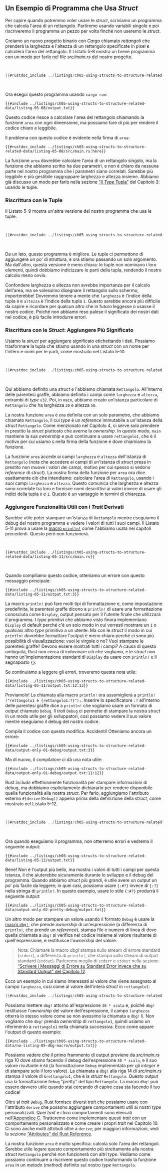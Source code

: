 ## Un Esempio di Programma che Usa _Struct_

Per capire quando potremmo voler usare le _struct_, scriviamo un programma che
calcola l'area di un rettangolo. Partiremo usando variabili singole e poi
riscriveremo il programma un pezzo per volta finché non useremo le _struct_.

Creiamo un nuovo progetto binario con _Cargo_ chiamato _rettangoli_ che prenderà
la larghezza e l'altezza di un rettangolo specificate in pixel e calcolerà
l'area del rettangolo. Il Listato 5-8 mostra un breve programma con un modo per
farlo nel file _src/main.rs_ del nostro progetto.

<Listing number="5-8" file-name="src/main.rs" caption="Calcolo dell'area di un rettangolo specificando in variabili separate larghezza e alatezza">

```rust
{{#rustdoc_include ../listings/ch05-using-structs-to-structure-related-data/listing-05-08/src/main.rs:all}}
```

</Listing>

Ora esegui questo programma usando `cargo run`:

```console
{{#include ../listings/ch05-using-structs-to-structure-related-data/listing-05-08/output.txt}}
```

Questo codice riesce a calcolare l'area del rettangolo chiamando la funzione
`area` con ogni dimensione, ma possiamo fare di più per rendere il codice chiaro
e leggibile.

Il problema con questo codice è evidente nella firma di `area`:

```rust,ignore
{{#rustdoc_include ../listings/ch05-using-structs-to-structure-related-data/listing-05-08/src/main.rs:here}}
```

La funzione `area` dovrebbe calcolare l'area di un rettangolo singolo, ma la
funzione che abbiamo scritto ha due parametri, e non è chiaro da nessuna parte
nel nostro programma che i parametri siano correlati. Sarebbe più leggibile e
più gestibile raggruppare larghezza e altezza insieme. Abbiamo già discusso un
modo per farlo nella sezione [“Il _Type_ Tupla”][the-tuple-type]<!-- ignore -->
del Capitolo 3: usando le tuple.

### Riscrittura con le Tuple

Il Listato 5-9 mostra un'altra versione del nostro programma che usa le tuple.

<Listing number="5-9" file-name="src/main.rs" caption="Specificare larghezza e altezza di un rettangolo tramite una tupla">

```rust
{{#rustdoc_include ../listings/ch05-using-structs-to-structure-related-data/listing-05-09/src/main.rs}}
```

</Listing>

Da un lato, questo programma è migliore. Le tuple ci permettono di aggiungere un
po' di struttura, e ora stiamo passando un solo argomento. Ma dall'altro, questa
versione è meno chiara: le tuple non nominano i loro elementi, quindi dobbiamo
indicizzare le parti della tupla, rendendo il nostro calcolo meno ovvio.

Confondere larghezza e altezza non avrebbe importanza per il calcolo dell'area,
ma se volessimo disegnare il rettangolo sullo schermo, importerebbe! Dovremmo
tenere a mente che `larghezza` è l'indice della tupla `0` e `altezza` è l'indice
della tupla `1`. Questo sarebbe ancora più difficile da capire e ricordare per
qualcun altro che in futuro leggesse o usasse il nostro codice. Poiché non
abbiamo reso palese il significato dei nostri dati nel codice, è più facile
introdurre errori.

### Riscrittura con le _Struct_: Aggiungere Più Significato

Usiamo la _struct_ per aggiungere significato etichettando i dati. Possiamo
trasformare la tupla che stiamo usando in una _struct_ con un nome per l'intero
e nomi per le parti, come mostrato nel Listato 5-10.

<Listing number="5-10" file-name="src/main.rs" caption="Definizione di una _struct_ `Rettangolo`">

```rust
{{#rustdoc_include ../listings/ch05-using-structs-to-structure-related-data/listing-05-10/src/main.rs}}
```

</Listing>

Qui abbiamo definito una _struct_ e l'abbiamo chiamata `Rettangolo`. All'interno
 delle parentesi graffe, abbiamo definito i campi come `larghezza` e `altezza`,
entrambi di _type_ `u32`. Poi, in `main`, abbiamo creato un'istanza particolare
di `Rettangolo` che ha larghezza `30` e altezza `50`.

La nostra funzione `area` è ora definita con un solo parametro, che abbiamo
chiamato `Rettangolo`, il cui _type_ è un _reference_ immutabile a un'istanza
della _struct_ `Rettangolo`. Come menzionato nel Capitolo 4, ci serve solo
prendere in prestito la _struct_ piuttosto che averne la _ownership_. In questo
modo, `main` mantiene la sua _ownership_ e può continuare a usare `rettangolo1`,
che è il motivo per cui usiamo `&` nella firma della funzione e dove chiamiamo
la funzione.

La funzione `area` accede ai campi `larghezza` e `altezza` dell'istanza di
`Rettangolo` (nota che accedere ai campi di un'istanza di _struct_ presa in
prestito non muove i valori dei campi, motivo per cui spesso si vedono
_reference_ di _struct_). La nostra firma della funzione per `area` ora dice
esattamente ciò che intendiamo: calcolare l'area di `Rettangolo`, usando i suoi
campi `larghezza` e `altezza`. Questo comunica che larghezza e altezza sono
correlate tra loro e fornisce nomi descrittivi ai valori invece di usare gli
indici della tupla `0` e `1`. Questo è un vantaggio in termini di chiarezza.

### Aggiungere Funzionalità Utili con i _Trait_ Derivati

Sarebbe utile poter stampare un'istanza di `Rettangolo` mentre eseguiamo il
debug del nostro programma e vedere i valori di tutti i suoi campi. Il Listato
5-11 prova a usare la [macro `println!`][println]<!-- ignore --> come l'abbiamo
usata nei capitoli precedenti. Questo però non funzionerà.

<Listing number="5-11" file-name="src/main.rs" caption="Tentativo di stampare un'istanza di `Rettangolo`">

```rust,ignore,does_not_compile
{{#rustdoc_include ../listings/ch05-using-structs-to-structure-related-data/listing-05-11/src/main.rs}}
```

</Listing>

Quando compiliamo questo codice, otteniamo un errore con questo messaggio
principale:

```text
{{#include ../listings/ch05-using-structs-to-structure-related-data/listing-05-11/output.txt:3}}
```

La macro `println!` può fare molti tipi di formattazione e, come impostazione
predefinita, le parentesi graffe dicono a `println!` di usare una formattazione
conosciuta come `Display`, output pensato per il l'utente finale che utilizzarà
il programma. I _type_ primitivi che abbiamo visto finora implementano `Display`
di default perché c'è un solo modo in cui vorresti mostrare un `1` o qualsiasi
altro _type_ primitivo a un utente. Ma con le _struct_ il modo in cui `println!`
dovrebbe formattare l'output è meno chiaro perché ci sono più possibilità di
visualizzazione: vuoi le virgole o no? Vuoi stampare le parentesi graffe? Devono
essere mostrati tutti i campi? A causa di questa ambiguità, Rust non cerca di
indovinare ciò che vogliamo, e le _struct_ non hanno un'implementazione standard
di `Display` da usare con `println!` e il segnaposto `{}`.

Se continuiamo a leggere gli errori, troveremo questa nota utile:

```text
{{#include ../listings/ch05-using-structs-to-structure-related-data/listing-05-11/output.txt:12:13}}
```

Proviamolo! La chiamata alla macro `println!` ora assomiglierà a
`println!("rettangolo1 è {rettangolo1:?}");`. Inserire lo specificatore `:?`
all'interno delle parentesi graffe dice a `println!` che vogliamo usare un
formato di output chiamato `Debug`. Il _trait_ `Debug` ci permette di stampare
la nostra _struct_ in un modo utile per gli sviluppatori, così possiamo vedere
il suo valore mentre eseguiamo il debug del nostro codice.

Compila il codice con questa modifica. Accidenti! Otteniamo ancora un errore:

```text
{{#include ../listings/ch05-using-structs-to-structure-related-data/output-only-01-debug/output.txt:3}}
```

Ma di nuovo, il compilatore ci dà una nota utile:

```text
{{#include ../listings/ch05-using-structs-to-structure-related-data/output-only-01-debug/output.txt:11:12}}
```

Rust _include_ effettivamente funzionalità per stampare informazioni di debug,
ma dobbiamo esplicitamente dichiararlo per rendere disponibile quella
funzionalità alla nostra _struct_. Per farlo, aggiungiamo l'attributo esterno
`#[derive(Debug)]` appena prima della definizione della _struct_, come mostrato
nel Listato 5-12.

<Listing number="5-12" file-name="src/main.rs" caption="Aggiunta dell'attributo per derivare il _trait_ `Debug` e stampare `Rettangolo` usando la formattazione di debug">

```rust
{{#rustdoc_include ../listings/ch05-using-structs-to-structure-related-data/listing-05-12/src/main.rs}}
```

</Listing>

Ora quando eseguiamo il programma, non otterremo errori e vedremo il seguente
output:

```console
{{#include ../listings/ch05-using-structs-to-structure-related-data/listing-05-12/output.txt}}
```

Bene! Non è l'output più bello, ma mostra i valori di tutti i campi per questa
istanza, il che aiuterebbe sicuramente durante lo sviluppo e il debug del
programma. Quando abbiamo _struct_ più grandi, è utile avere un output un po'
più facile da leggere; in quei casi, possiamo usare `{:#?}` invece di `{:?}`
nella stringa di `println!`. In questo esempio, usare lo stile `{:#?}` produrrà
il seguente output:

```console
{{#include ../listings/ch05-using-structs-to-structure-related-data/output-only-02-pretty-debug/output.txt}}
```

Un altro modo per stampare un valore usando il formato `Debug` è usare la [macro
`dbg!`][dbg], che prende _ownership_ di un'espressione (a differenza di
`println!`, che prende un _reference_), stampa file e numero di linea di dove
quella chiamata a `dbg!` si verifica nel codice insieme al valore risultante di
quell'espressione, e restituisce l'_ownership_ del valore.

> Nota: Chiamare la macro _dbg!_ stampa sullo stream di errore standard
> (`stderr`), a differenza di `println!`, che stampa sullo stream di output
> standard (`stdout`). Parleremo meglio di `stderr` e `stdout` nella sezione
> [“Scrivere i Messaggi di Errore su Standard Error invece che su Standard
> Output” del Capitolo 12][err]<!-- ignore -->.

Ecco un esempio in cui siamo interessati al valore che viene assegnato al campo
`larghezza`, così come al valore dell'intera _struct_ in `rettangolo1`:

```rust
{{#rustdoc_include ../listings/ch05-using-structs-to-structure-related-data/no-listing-05-dbg-macro/src/main.rs}}
```

Possiamo mettere `dbg!` attorno all'espressione `30 * scala` e, poiché `dbg!`
restituisce l'_ownership_ del valore dell'espressione, il campo `larghezza`
otterrà lo stesso valore come se non avessimo la chiamata a `dbg!` lì. Non
vogliamo che `dbg!` prenda _ownership_ di `rettangolo1`, quindi usiamo un
riferimento a `rettangolo1` nella chiamata successiva. Ecco come appare l'output
di questo esempio:

```console
{{#include ../listings/ch05-using-structs-to-structure-related-data/no-listing-05-dbg-macro/output.txt}}
```

Possiamo vedere che il primo frammento di output proviene da _src/main.rs_ riga
10 dove stiamo facendo il debug dell'espressione `30 * scala`, e il suo valore
risultante è `60` (la formattazione `Debug` implementata per gli _integer_ è di
stampare solo il loro valore). La chiamata a `dbg!` alla riga 14 di
_src/main.rs_ stampa il valore di `&rettangolo1`, che è la _struct_
`Rettangolo`. Questo output usa la formattazione `Debug` "pretty" del tipo
`Rettangolo`. La macro `dbg!` può essere davvero utile quando stai cercando di
capire cosa sta facendo il tuo codice!

Oltre al _trait_ `Debug`, Rust fornisce diversi _trait_ che possiamo usare con
l'attributo `derive` che possono aggiungere comportamenti utili ai nostri _type_
personalizzati. Quei _trait_ e i loro comportamenti sono elencati
nell'[Appendice C][app-c]<!-- ignore -->. Tratteremo come implementare questi
_trait_ con un comportamento personalizzato e come creare i propri _trait_ nel
Capitolo 10. Ci sono anche molti attributi oltre a `derive`; per maggiori
informazioni, vedi la sezione [“Attributes” del Rust Reference][attributes].

La nostra funzione `area` è molto specifica: calcola solo l'area dei rettangoli.
Sarebbe utile legare questo comportamento più strettamente alla nostra _struct_
`Rettangolo` perché non funzionerà con altri _type_. Vediamo come possiamo
continuare a riscrivere questo codice trasformando la funzione `area` in un
_metodo_ (_method_) definito sul nostro _type_ `Rettangolo`.

[the-tuple-type]: ch03-02-data-types.html#il-type-tupla
[app-c]: appendix-03-derivable-traits.md
[println]: https://doc.rust-lang.org/stable/std/macro.println.html
[dbg]: https://doc.rust-lang.org/stable/std/macro.dbg.html
[err]: ch12-06-writing-to-stderr-instead-of-stdout.html
[attributes]: https://doc.rust-lang.org/stable/reference/attributes.html
